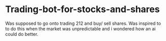 # Trading-bot-for-stocks-and-shares
Was supposed to go onto trading 212 and buy/ sell shares. Was inspired to to do this when the market was unpredictable and i wondered how an ai could do better.
